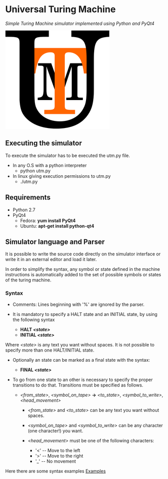 Universal Turing Machine
========================
_Simple Turing Machine simulator implemented using Python and PyQt4_

![application logo][logo]

## Executing the simulator ##

To execute the simulator has to be executed the utm.py file.

  + In any O.S with a python interpreter
    - python utm.py
  + In linux giving execution permissions to utm.py
    - ./utm.py

## Requirements ##

  - Python 2.7
  - PyQt4
    - Fedora: **yum install PyQt4**
    - Ubuntu: **apt-get install python-qt4**

## Simulator language and Parser ##

It is possible to write the source code directly on the simulator interface or write
it in an external editor and load it later.

In order to simplify the syntax, any symbol or state defined in the machine instructions
is automatically added to the set of possible symbols or states of the turing machine.

### Syntax ###

  + Comments: Lines beginning with '%' are ignored by the parser. 

  + It is mandatory to specify a HALT state and an INITIAL state, by using the following syntax
    + **HALT _\<state\>_**
    + **INITIAL _\<state\>_**

   Where *\<state\>* is any text you want without spaces. It is not possible to specify more than one HALT/INITIAL state.

  + Optionally an state can be marked as a final state with the syntax:
    + **FINAL _\<state\>_**
  
  + To go from one state to an other is necessary to specify the proper transitions to do that.
    Transitions must be specified as follows.
    + *\<from_state\>*, *\<symbol_on_tape\>* **->** *\<to_state\>*, *\<symbol_to_write\>*, *\<head_movement\>*
      + *\<from_state\>* and *\<to_state\>* can be any text you want without spaces.
      + *\<symbol_on_tape\>* and *\<symbol_to_write\>* can be any character (one character!) you want.
      + *\<head_movement\>* must be one of the following characters:
  
        + '<' -- Move to the left
        + '>' -- Move to the right
        + '_' -- No movement

Here there are some syntax examples [Examples][examples]

[logo]: ./graphics/icon.png "Application Logo"
[examples]: ./tm_examples
